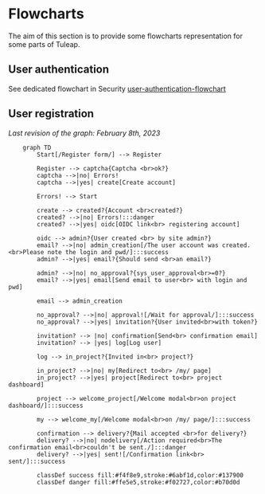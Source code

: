 # Flowcharts

The aim of this section is to provide some flowcharts representation for
some parts of Tuleap.

## User authentication

See dedicated flowchart in Security [user-authentication-flowchart](https://docs.tuleap.org/administration-guide/users-management/security/user-authentication/authentication-flowchart.html#user-authentication-flowchart)

## User registration

*Last revision of the graph: February 8th, 2023*

```mermaid
    graph TD
        Start[/Register form/] --> Register

        Register --> captcha{Captcha <br>ok?}
        captcha -->|no| Errors!
        captcha -->|yes| create[Create account]

        Errors! --> Start

        create --> created?{Account <br>created?}
        created? -->|no| Errors!:::danger
        created? -->|yes| oidc[OIDC link<br> registering account]

        oidc --> admin?{User created <br> by site admin?}
        email? -->|no| admin_creation[/The user account was created.<br>Please note the login and pwd/]:::success
        admin? -->|yes| email?{Should send <br>an email?}

        admin? -->|no| no_approval?{sys_user_approval<br>=0?}
        email? -->|yes| email[Send email to user<br> with login and pwd]

        email --> admin_creation

        no_approval? -->|no| approval![/Wait for approval/]:::success
        no_approval? -->|yes| invitation?{User invited<br>with token?}

        invitation? --> |no| confirmation[Send<br> confirmation email]
        invitation? --> |yes| log[Log user]

        log --> in_project?{Invited in<br> project?}

        in_project? -->|no| my[Redirect to<br> /my/ page]
        in_project? -->|yes| project[Redirect to<br> project dashboard]

        project --> welcome_project[/Welcome modal<br>on project dashboard/]:::success

        my --> welcome_my[/Welcome modal<br>on /my/ page/]:::success

        confirmation --> delivery?{Mail accepted <br>for delivery?}
        delivery? -->|no| nodelivery[/Action required<br>The confirmation email<br>couldn't be sent./]:::danger
        delivery? -->|yes| sent![/Confirmation link<br> sent/]:::success

        classDef success fill:#f4f8e9,stroke:#6abf1d,color:#137900
        classDef danger fill:#ffe5e5,stroke:#f02727,color:#b70d0d
```
